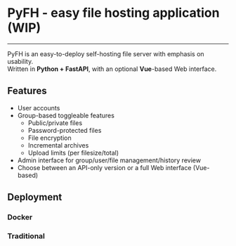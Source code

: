 # PyFH - easy file hosting application (WIP)
***
PyFH is an easy-to-deploy self-hosting file server with emphasis on usability.  
Written in **Python + FastAPI**, with an optional **Vue**-based Web interface.

## Features

- User accounts
- Group-based toggleable features
    - Public/private files
    - Password-protected files
    - File encryption
    - Incremental archives
    - Upload limits (per filesize/total)
- Admin interface for group/user/file management/history review
- Choose between an API-only version or a full Web interface (Vue-based)

## Deployment

### Docker

### Traditional